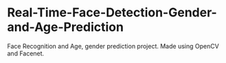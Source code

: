 # Real-Time-Face-Detection-Gender-and-Age-Prediction
Face Recognition and Age, gender prediction project. Made using OpenCV and Facenet. 

